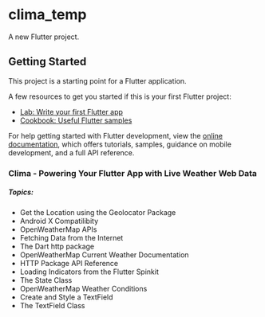 # clima_temp

A new Flutter project.

## Getting Started

This project is a starting point for a Flutter application.

A few resources to get you started if this is your first Flutter project:

- [Lab: Write your first Flutter app](https://docs.flutter.dev/get-started/codelab)
- [Cookbook: Useful Flutter samples](https://docs.flutter.dev/cookbook)

For help getting started with Flutter development, view the
[online documentation](https://docs.flutter.dev/), which offers tutorials,
samples, guidance on mobile development, and a full API reference.

### Clima - Powering Your Flutter App with Live Weather Web Data
##### Topics: 
- Get the Location using the Geolocator Package
- Android X Compatilibity
- OpenWeatherMap APIs
- Fetching Data from the Internet
- The Dart http package
- OpenWeatherMap Current Weather Documentation
- HTTP Package API Reference
- Loading Indicators from the Flutter Spinkit
- The State Class
- OpenWeatherMap Weather Conditions
- Create and Style a TextField
- The TextField Class
